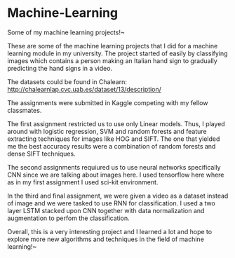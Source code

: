 # Machine-Learning
Some of my machine learning projects!~

These are some of the machine learning projects that I did for a machine learning module in my university. The project started of easily by classifying images which contains a person making an Italian hand sign to gradually predicting the hand signs in a video.

The datasets could be found in Chalearn: http://chalearnlap.cvc.uab.es/dataset/13/description/

The assignments were submitted in Kaggle competing with my fellow classmates.

The first assignment restricted us to use only Linear models. Thus, I played around with logistic regression, SVM and random forests and feature extracting techniques for images like HOG and SIFT. The one that yielded me the best accuracy results were a combination of random forests and dense SIFT techniques.

The second assignments requiured us to use neural networks specifically CNN since we are talking about images here. I used tensorflow here where as in my first assignment I used sci-kit environment.

In the third and final assignment, we were given a video as a dataset instead of image and we were tasked to use RNN for classification. I used a two layer LSTM stacked upon CNN together with data normalization and augmentation to perfom the classification.

Overall, this is a very interesting project and I learned a lot and hope to explore more new algorithms and techniques in the field of machine learning!~
